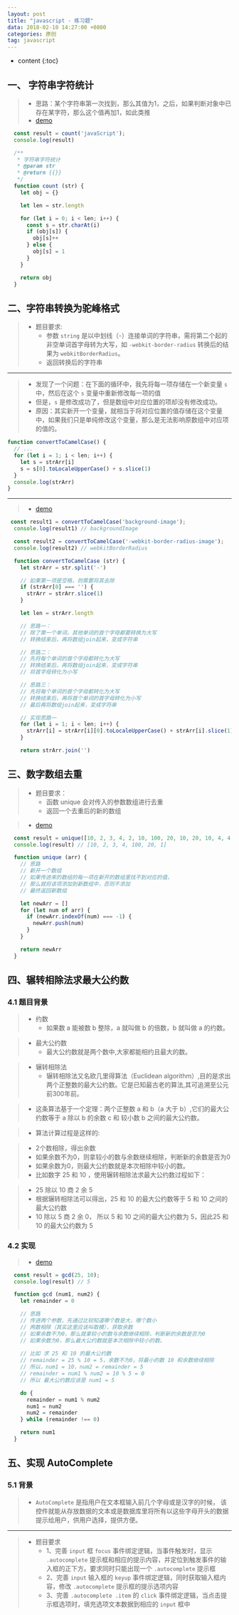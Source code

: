 ```yaml
---
layout: post
title: "javascript - 练习题"
data: 2018-02-10 14:27:00 +0800
categories: 原创
tag: javascript
---
```

* content
{:toc}

<!-- more -->

## 一、 字符串字符统计

> * 思路：某个字符串第一次找到，那么其值为1，之后，如果判断对象中已存在某字符，那么这个值再加1，如此类推
> * [demo](/effects/demo/js/exercise/v1.html)

```js
  const result = count('javaScript');
  console.log(result)

  /**
   * 字符串字符统计
   * @param str
   * @return {{}}
   */
  function count (str) {
    let obj = {}

    let len = str.length

    for (let i = 0; i < len; i++) {
      const s = str.charAt(i)
      if (obj[s]) {
        obj[s]++
      } else {
        obj[s] = 1
      }
    }

    return obj
  }
```

## 二、字符串转换为驼峰格式

> * 题目要求:
>   * 参数 `string` 是以中划线（-）连接单词的字符串，需将第二个起的非空单词首字母转为大写，如 `-webkit-border-radius` 转换后的结果为 `webkitBorderRadius`。
>   * 返回转换后的字符串

---

> * 发现了一个问题：在下面的循环中，我先将每一项存储在一个新变量 `s` 中，然后在这个 `s` 变量中重新修改每一项的值
> * 但是，`s` 是修改成功了，但是数组中对应位置的项却没有修改成功。
> * 原因：其实新开一个变量，就相当于将对应位置的值存储在这个变量中，如果我们只是单纯修改这个变量，那么是无法影响原数组中对应项的值的。

```js
function convertToCamelCase() {
  // ...
  for (let i = 1; i < len; i++) {
    let s = strArr[i]
    s = s[0].toLocaleUpperCase() + s.slice(1)
  }
  console.log(strArr)
}
```

---

> * [demo](/effects/demo/js/exercise/v2.html)

```js
 const result1 = convertToCamelCase('background-image');
  console.log(result1) // backgroundImage

  const result2 = convertToCamelCase('-webkit-border-radius-image');
  console.log(result2) // webkitBorderRadius

  function convertToCamelCase (str) {
    let strArr = str.split('-')

    // 如果第一项是空格，则需要将其去除
    if (strArr[0] === '') {
      strArr = strArr.slice(1)
    }

    let len = strArr.length

    // 思路一：
    // 除了第一个单词，其他单词的首个字母都要转换为大写
    // 转换结束后，再将数组join起来，变成字符串

    // 思路二：
    // 先将每个单词的首个字母都转化为大写
    // 转换结束后，再将数组join起来，变成字符串
    // 将首字母转化为小写

    // 思路三：
    // 先将每个单词的首个字母都转化为大写
    // 转换结束后，再将首个单词的首字母转化为小写
    // 最后再将数组join起来，变成字符串

    // 实现思路一
    for (let i = 1; i < len; i++) {
      strArr[i] = strArr[i][0].toLocaleUpperCase() + strArr[i].slice(1)
    }

    return strArr.join('')
```

## 三、数字数组去重

> * 题目要求：
>   * 函数 unique 会对传入的参数数组进行去重
>   * 返回一个去重后的新的数组

> * [demo](/effects/demo/js/exercise/v3.html)

```js
  const result = unique([10, 2, 3, 4, 2, 10, 100, 20, 10, 20, 10, 4, 4, 1]);
  console.log(result) // [10, 2, 3, 4, 100, 20, 1]

  function unique (arr) {
    // 思路
    // 新开一个数组
    // 如果传进来的数组的每一项在新开的数组里找不到对应的值，
    // 那么就将该项添加到新数组中，否则不添加
    // 最终返回新数组

    let newArr = []
    for (let num of arr) {
      if (newArr.indexOf(num) === -1) {
        newArr.push(num)
      }
    }

    return newArr
  }
```

## 四、辗转相除法求最大公约数

### 4.1 题目背景

> * 约数
>   * 如果数 a 能被数 b 整除，a 就叫做 b 的倍数，b 就叫做 a 的约数。

> * 最大公约数
>   * 最大公约数就是两个数中,大家都能相约且最大的数。

> * 辗转相除法
>   * 辗转相除法又名欧几里得算法（Euclidean algorithm）,目的是求出两个正整数的最大公约数。它是已知最古老的算法,其可追溯至公元前300年前。

> * 这条算法基于一个定理：两个正整数 a 和 b（a 大于 b）,它们的最大公约数等于 a 除以 b 的余数 c 和 较小数 b 之间的最大公约数。

> * 算法计算过程是这样的:

> * 2个数相除，得出余数
> * 如果余数不为0，则拿较小的数与余数继续相除，判断新的余数是否为0
> * 如果余数为0，则最大公约数就是本次相除中较小的数。
> * 比如数字 25 和 10 ，使用辗转相除法求最大公约数过程如下：

> * 25 除以 10 商 2 余 5
> * 根据辗转相除法可以得出，25 和 10 的最大公约数等于 5 和 10 之间的最大公约数
> * 10 除以 5 商 2 余 0， 所以 5 和 10 之间的最大公约数为 5，因此25 和 10 的最大公约数为 5

### 4.2 实现

> * [demo](/effects/demo/js/exercise/v4.html)

```js
  const result = gcd(25, 10);
  console.log(result) // 5

  function gcd (num1, num2) {
    let remainder = 0

    // 思路
    // 传进两个参数，先通过比较知道哪个数是大，哪个数小
    // 两数相除（其实这里应该叫取模），获取余数
    // 如果余数不为0，那么就拿较小的数与余数继续相除，判断新的余数是否为0
    // 如果余数为0，那么最大公约数就是本次相除中较小的数。
    
    // 比如 求 25 和 10 的最大公约数
    // remainder = 25 % 10 = 5，余数不为0，将最小的数 10 和余数继续相除
    // 所以，num1 = 10，num2 = remainder = 5
    // remainder = num1 % num2 = 10 % 5 = 0
    // 所以 最大公约数应该是 num1 = 5

    do {
      remainder = num1 % num2
      num1 = num2
      num2 = remainder
    } while (remainder !== 0)

    return num1
  }
```

## 五、实现 AutoComplete

### 5.1 背景

> * `AutoComplete` 是指用户在文本框输入前几个字母或是汉字的时候，
> 该控件就能从存放数据的文本或是数据库里将所有以这些字母开头的数据提示给用户，供用户选择，提供方便。

---

> * 题目要求
>   * 1、完善 `input` 框 `focus` 事件绑定逻辑，当事件触发时，显示 `.autocomplete` 提示框和相应的提示内容，并定位到触发事件的输入框的正下方。要求同时只能出现一个 `.autocomplete` 提示框
>   * 2、完善 `input` 输入框的 `keyup` 事件绑定逻辑，同时获取输入框内容，修改 `.autocomplete` 提示框的提示选项内容
>   * 3、完善 `.autocomplete .item` 的 `click` 事件绑定逻辑，当点击提示框选项时，填充选项文本数据到相应的 `input` 框中